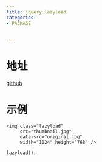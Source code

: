 ```yaml
---
title: jquery.lazyload
categories: 
- PACKAGE


---
```



# 地址
[github](https://github.com/tuupola/jquery_lazyload)

# 示例
```
<img class="lazyload"
     src="thumbnail.jpg"
     data-src="original.jpg"
     width="1024" height="768" />
```
```
lazyload();
```
